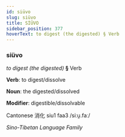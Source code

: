 ```yaml
---
id: siüvo
slug: siüvo
title: SİÜVO
sidebar_position: 377
hoverText: to digest (the digested) § Verb
---
```


### siüvo

*to digest (the digested)* **§** Verb

**Verb**: to digest/dissolve

**Noun**: the digested/dissolved

**Modifier**: digestible/dissolvable

Cantonese 消化 siu1 faa3 /siːu̯.faː/

*Sino-Tibetan Language Family*